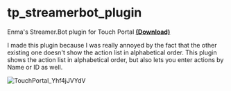# tp_streamerbot_plugin
Enma's Streamer.Bot plugin for Touch Portal [**(Download)**](https://github.com/EnmaDarei/tp_streamerbot_plugin/releases/latest)

I made this plugin because I was really annoyed by the fact that the other existing one doesn't show the action list in alphabetical order.
This plugin shows the action list in alphabetical order, but also lets you enter actions by Name or ID as well.

![TouchPortal_Yhf4jJVYdV](https://user-images.githubusercontent.com/14081432/216919085-06f0fc75-efd1-49d5-abdd-319c991f447f.png)


